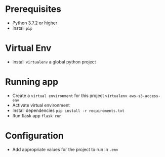 # Prerequisites

- Python 3.7.2 or higher
- Install `pip`

# Virtual Env

- Install `virtualenv` a global python project

# Running app

- Create a `virtual environment` for this project `virtualenv aws-s3-access-env`
- Activate virtual environment
- Install dependencies `pip install -r requirements.txt`
- Run flask app `flask run`

# Configuration

- Add appropriate values for the project to run in `.env`
